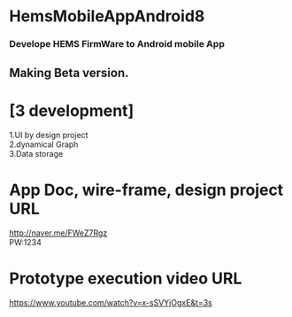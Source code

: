 # HemsMobileAppAndroid8
### Develope HEMS FirmWare to Android mobile App 


## Making Beta version. 

# [3 development]
 1.UI by design project  
 2.dynamical Graph   
 3.Data storage  

# App Doc, wire-frame, design project URL 
http://naver.me/FWeZ7Rgz  
PW:1234

# Prototype execution video URL
https://www.youtube.com/watch?v=x-sSVYjOgxE&t=3s
